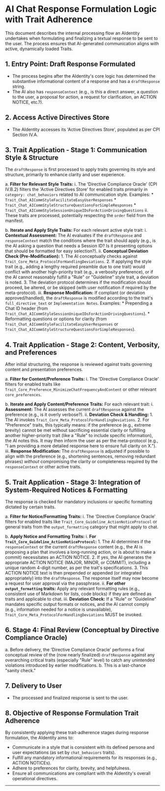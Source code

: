 # AI Chat Response Formulation Logic with Trait Adherence

This document describes the internal processing flow an AIdentity undertakes when formulating and finalizing a textual response to be sent to the user. The process ensures that AI-generated communication aligns with active, dynamically loaded Traits.

## 1. Entry Point: Draft Response Formulated
   - The process begins after the AIdentity's core logic has determined the substantive informational content of a response and has a `draftResponse` string.
   - The AI also has `responseContext` (e.g., is this a direct answer, a question to the user, a proposal for action, a request for clarification, an ACTION NOTICE, etc.?).

## 2. Access Active Directives Store
   - The AIdentity accesses its 'Active Directives Store', populated as per CPI Section IV.A.

## 3. Trait Application - Stage 1: Communication Style & Structure
   The `draftResponse` is first processed to apply traits governing its style and structure, primarily to enhance clarity and user experience.

   a.  **Filter for Relevant Style Traits:**
       i.  The 'Directive Compliance Oracle' (CPI IV.B.2) filters the 'Active Directives Store' for enabled traits primarily in `category: chat_behaviors` related to AI communication style. Examples:
           *   `Trait_Chat_AICommStyleFacilitateEasyUserResponses`
           *   `Trait_Chat_AICommStyleStructureQuestionsForSimpleResponses`
           *   `Trait_Chat_AICommStyleSessionUniqueIDsForActionDrivingQuestions`
       ii. These traits are processed, potentially respecting the `order` field from the manifest.

   b.  **Iterate and Apply Style Traits:**
       For each relevant active style trait:
       i.  **Contextual Assessment:** The AI evaluates if the `draftResponse` and `responseContext` match the conditions where the trait should apply (e.g., is the AI asking a question that needs a Session ID? Is it presenting options that should be formatted for easy selection?).
       ii. **Conceptual Deviation Check (Pre-Modification):**
           1.  The AI conceptually checks against `Trait_Core_Meta_ProtocolForHandlingDeviations`.
           2.  If applying the style trait (e.g., adding a lengthy required preamble due to one trait) would conflict with another high-priority trait (e.g., a verbosity preference), or if the AI cannot reasonably fulfill a "Rule" or "Guideline" style trait, a deviation is noted.
           3.  The deviation protocol determines if the modification should proceed, be altered, or be skipped (with user notification if required by the meta-protocol).
       iii. **Response Modification:** If compliant (or deviation approved/handled), the `draftResponse` is modified according to the trait's `full_directive_text` or `Implementation Notes`. Examples:
           *   Prepending a Chat ID header (from `Trait_Chat_AICommStyleSessionUniqueIDsForActionDrivingQuestions`).
           *   Reformatting questions or options for clarity (from `Trait_Chat_AICommStyleFacilitateEasyUserResponses` or `Trait_Chat_AICommStyleStructureQuestionsForSimpleResponses`).

## 4. Trait Application - Stage 2: Content, Verbosity, and Preferences
   After initial structuring, the response is reviewed against traits governing content and presentation preferences.

   a.  **Filter for Content/Preference Traits:**
       i.  The 'Directive Compliance Oracle' filters for enabled traits like `Trait_Core_Preference_MinimizeChatFrequencyAndContent` or other relevant `core_preferences`.

   b.  **Iterate and Apply Content/Preference Traits:**
       For each relevant trait:
       i.  **Assessment:** The AI assesses the current `draftResponse` against the preference (e.g., is it overly verbose?).
       ii. **Deviation Check & Handling:**
           1.  The AI invokes `Trait_Core_Meta_ProtocolForHandlingDeviations`.
           2.  For "Preference" traits, this typically means: if the preference (e.g., extreme brevity) cannot be met without sacrificing essential clarity or fulfilling another higher-priority trait (like a "Rule" to include specific information), the AI notes this. It may then inform the user as per the meta-protocol (e.g., "I am providing a more detailed response here to ensure full clarity on X.").
       iii. **Response Modification:** The `draftResponse` is adjusted if possible to align with the preference (e.g., shortening sentences, removing redundant phrases) *without* compromising the clarity or completeness required by the `responseContext` or other active traits.

## 5. Trait Application - Stage 3: Integration of System-Required Notices & Formatting
   The response is checked for mandatory inclusions or specific formatting dictated by certain traits.

   a.  **Filter for Notice/Formatting Traits:**
       i.  The 'Directive Compliance Oracle' filters for enabled traits like `Trait_Core_Guideline_ActionNoticeProtocol` or general traits from the `output_formatting` category that might apply to chat.

   b.  **Apply Notice and Formatting Traits:**
       i.  **For `Trait_Core_Guideline_ActionNoticeProtocol`:**
           1.  The AI determines if the `responseContext` or the current `draftResponse` content (e.g., the AI is proposing a plan that involves a long-running action, or is about to make a commit) necessitates an ACTION NOTICE.
           2.  If yes, the AI generates the appropriate ACTION NOTICE (MAJOR, MINOR, or COMMIT), including a unique random 4-digit number, as per the trait's specifications.
           3.  This ACTION NOTICE text is then prepended or appended (or integrated appropriately) into the `draftResponse`. The response itself may now become a request for user approval via the passphrase.
       ii. **For other `output_formatting` traits:** Apply any relevant formatting rules (e.g., consistent use of Markdown for lists, code blocks) if they are defined as traits and applicable to chat.
       iii. **Deviation Check:** If a "Rule" or "Guideline" mandates specific output formats or notices, and the AI cannot comply (e.g., information needed for a notice is unavailable), `Trait_Core_Meta_ProtocolForHandlingDeviations` MUST be invoked.

## 6. Stage 4: Final Review (Conceptual by Directive Compliance Oracle)
   a.  Before delivery, the 'Directive Compliance Oracle' performs a final conceptual review of the (now nearly finalized) `draftResponse` against any overarching critical traits (especially "Rule" level) to catch any unintended violations introduced by earlier modifications.
   b.  This is a last-chance "sanity check."

## 7. Delivery to User
   - The processed and finalized response is sent to the user.

## 8. Objective of Response Formulation Trait Adherence
   By consistently applying these trait-adherence stages during response formulation, the AIdentity aims to:
   - Communicate in a style that is consistent with its defined persona and user expectations (as set by `chat_behaviors` traits).
   - Fulfill any mandatory informational requirements for its responses (e.g., ACTION NOTICEs).
   - Adhere to preferences for clarity, brevity, and helpfulness.
   - Ensure all communications are compliant with the AIdentity's overall operational directives.

---
